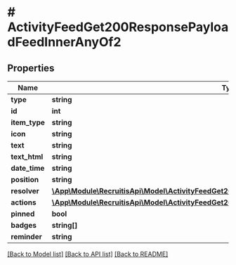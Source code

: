 # # ActivityFeedGet200ResponsePayloadFeedInnerAnyOf2

## Properties

Name | Type | Description | Notes
------------ | ------------- | ------------- | -------------
**type** | **string** |  | [optional]
**id** | **int** |  | [optional]
**item_type** | **string** |  | [optional]
**icon** | **string** |  | [optional]
**text** | **string** |  | [optional]
**text_html** | **string** |  | [optional]
**date_time** | **string** |  | [optional]
**position** | **string** |  | [optional]
**resolver** | [**\App\Module\RecruitisApi\Model\ActivityFeedGet200ResponsePayloadFeedInnerAnyOf1Resolver**](ActivityFeedGet200ResponsePayloadFeedInnerAnyOf1Resolver.md) |  | [optional]
**actions** | [**\App\Module\RecruitisApi\Model\ActivityFeedGet200ResponsePayloadFeedInnerAnyOf1ActionsInner[]**](ActivityFeedGet200ResponsePayloadFeedInnerAnyOf1ActionsInner.md) |  | [optional]
**pinned** | **bool** |  | [optional]
**badges** | **string[]** |  | [optional]
**reminder** | **string** |  | [optional]

[[Back to Model list]](../../README.md#models) [[Back to API list]](../../README.md#endpoints) [[Back to README]](../../README.md)
